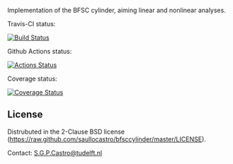 Implementation of the BFSC cylinder, aiming linear and nonlinear analyses.

Travis-CI status:

[![Build Status](https://travis-ci.org/saullocastro/bfsccylinder.svg?branch=master)](https://travis-ci.org/saullocastro/bfsccylinder)

Github Actions status:

[![Actions Status](https://github.com/saullocastro/bfsccylinder/workflows/pytest/badge.svg)](https://github.com/saullocastro/bfsccylinder/actions)

Coverage status:

[![Coverage Status](https://coveralls.io/repos/github/saullocastro/bfsccylinder/badge.svg?branch=master)](https://coveralls.io/github/saullocastro/bfsccylinder?branch=master)


License
-------
Distrubuted in the 2-Clause BSD license (https://raw.github.com/saullocastro/bfsccylinder/master/LICENSE).

Contact: S.G.P.Castro@tudelft.nl

